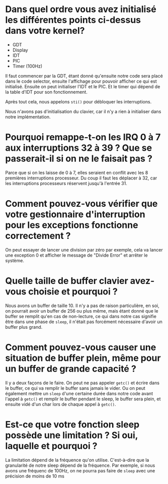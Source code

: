 # Dans quel ordre vous avez initialisé les différentes points ci-dessus dans votre kernel?

- GDT
- Display
- IDT
- PIC
- Timer (100Hz)

Il faut commencer par la GDT, étant donné qu'ensuite notre code sera placé dans le code selector, ensuite l'affichage pour pouvoir afficher ce qui est initialisé. Ensuite on peut initialiser l'IDT et le PIC. Et le timer qui dépend de la table d'IDT pour son fonctionnement.

Après tout cela, nous appelons `sti()` pour débloquer les interruptions.

Nous n'avons pas d'initialisation du clavier, car il n'y a rien à initialiser dans notre implémentation.

# Pourquoi remappe-t-on les IRQ 0 à 7 aux interruptions 32 à 39 ? Que se passerait-il si on ne le faisait pas ?

Parce que si on les laisse de 0 à 7, elles seraient en conflit avec les 8 premières interruptions processeur. Du coup il faut les déplacer à 32, car les interruptions processeurs réservent jusqu'à l'entrée 31.

# Comment pouvez-vous vérifier que votre gestionnaire d'interruption pour les exceptions fonctionne correctement ?

On peut essayer de lancer une division par zéro par exemple, cela va lancer une exception 0 et afficher le message de "Divide Error" et arrêter le système.

# Quelle taille de buffer clavier avez-vous choisie et pourquoi ?

Nous avons un buffer de taille 10. Il n'y a pas de raison particulière, en soi, on pourrait avoir un buffer de 256 ou plus même, mais étant donné que le buffer se remplit qu'en cas de non-lecture, ce qui dans notre cas signifie être dans une phase de `sleep`, il n'était pas forcément nécessaire d'avoir un buffer plus grand.

# Comment pouvez-vous causer une situation de buffer plein, même pour un buffer de grande capacité ?

Il y a deux façons de le faire. On peut ne pas appeler `getc()` et écrire dans le buffer, ce qui va remplir le buffer sans jamais le vider. Ou on peut également mettre un `sleep` d'une certaine durée dans notre code avant l'appel à `getc()` et remplir le buffer pendant le sleep, le buffer sera plein, et ensuite vidé d'un char lors de chaque appel à `getc()`.

# Est-ce que votre fonction sleep possède une limitation ? Si oui, laquelle et pourquoi ?

La limitation dépend de la fréquence qu'on utilise. C'est-à-dire que la granularité de notre sleep dépend de la fréquence. Par exemple, si nous avons une fréquenc de 100Hz, on ne pourra pas faire de `sleep` avec une précision de moins de 10 ms